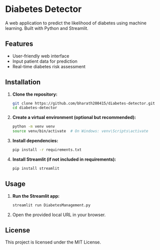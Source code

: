 # Diabetes Detector

A web application to predict the likelihood of diabetes using machine learning. Built with Python and Streamlit.

## Features

- User-friendly web interface
- Input patient data for prediction
- Real-time diabetes risk assessment

## Installation

1. **Clone the repository:**
    ```bash
    git clone https://github.com/bharath200415/diabetes-detector.git
    cd diabetes-detector
    ```

2. **Create a virtual environment (optional but recommended):**
    ```bash
    python -m venv venv
    source venv/bin/activate  # On Windows: venv\Scripts\activate
    ```

3. **Install dependencies:**
    ```bash
    pip install -r requirements.txt
    ```

4. **Install Streamlit (if not included in requirements):**
    ```bash
    pip install streamlit
    ```

## Usage

1. **Run the Streamlit app:**
    ```bash
    streamlit run DiabetesManagement.py
    ```

2. Open the provided local URL in your browser.

## License

This project is licensed under the MIT License.
